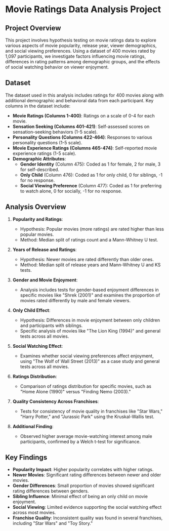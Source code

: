 # Movie Ratings Data Analysis Project

## Project Overview

This project involves hypothesis testing on movie ratings data to explore various aspects of movie popularity, release year, viewer demographics, and social viewing preferences. Using a dataset of 400 movies rated by 1,097 participants, we investigate factors influencing movie ratings, differences in rating patterns among demographic groups, and the effects of social watching behavior on viewer enjoyment.

## Dataset

The dataset used in this analysis includes ratings for 400 movies along with additional demographic and behavioral data from each participant. Key columns in the dataset include:

- **Movie Ratings (Columns 1-400)**: Ratings on a scale of 0-4 for each movie.
- **Sensation Seeking (Columns 401-421)**: Self-assessed scores on sensation-seeking behaviors (1-5 scale).
- **Personality Questions (Columns 422-464)**: Responses to various personality questions (1-5 scale).
- **Movie Experience Ratings (Columns 465-474)**: Self-reported movie experience ratings (1-5 scale).
- **Demographic Attributes**:
  - **Gender Identity** (Column 475): Coded as 1 for female, 2 for male, 3 for self-described.
  - **Only Child** (Column 476): Coded as 1 for only child, 0 for siblings, -1 for no response.
  - **Social Viewing Preference** (Column 477): Coded as 1 for preferring to watch alone, 0 for socially, -1 for no response.

## Analysis Overview

1. **Popularity and Ratings**: 
   - Hypothesis: Popular movies (more ratings) are rated higher than less popular movies.
   - Method: Median split of ratings count and a Mann-Whitney U test.
   
2. **Years of Release and Ratings**:
   - Hypothesis: Newer movies are rated differently than older ones.
   - Method: Median split of release years and Mann-Whitney U and KS tests.

3. **Gender and Movie Enjoyment**:
   - Analysis includes tests for gender-based enjoyment differences in specific movies like "Shrek (2001)" and examines the proportion of movies rated differently by male and female viewers.

4. **Only Child Effect**:
   - Hypothesis: Differences in movie enjoyment between only children and participants with siblings.
   - Specific analysis of movies like "The Lion King (1994)" and general tests across all movies.

5. **Social Watching Effect**:
   - Examines whether social viewing preferences affect enjoyment, using "The Wolf of Wall Street (2013)" as a case study and general tests across all movies.

6. **Ratings Distribution**:
   - Comparison of ratings distribution for specific movies, such as "Home Alone (1990)" versus "Finding Nemo (2003)."

7. **Quality Consistency Across Franchises**:
   - Tests for consistency of movie quality in franchises like "Star Wars," "Harry Potter," and "Jurassic Park" using the Kruskal-Wallis test.

8. **Additional Finding**:
   - Observed higher average movie-watching interest among male participants, confirmed by a Welch t-test for significance.

## Key Findings

- **Popularity Impact**: Higher popularity correlates with higher ratings.
- **Newer Movies**: Significant rating differences between newer and older movies.
- **Gender Differences**: Small proportion of movies showed significant rating differences between genders.
- **Sibling Influence**: Minimal effect of being an only child on movie enjoyment.
- **Social Viewing**: Limited evidence supporting the social watching effect across most movies.
- **Franchise Quality**: Inconsistent quality was found in several franchises, including "Star Wars" and "Toy Story."
